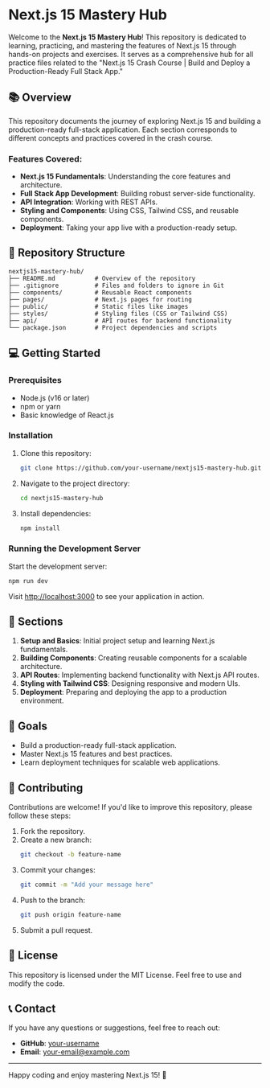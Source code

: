 # Next.js 15 Mastery Hub

Welcome to the **Next.js 15 Mastery Hub**! This repository is dedicated to learning, practicing, and mastering the features of Next.js 15 through hands-on projects and exercises. It serves as a comprehensive hub for all practice files related to the "Next.js 15 Crash Course | Build and Deploy a Production-Ready Full Stack App."

## 📚 Overview

This repository documents the journey of exploring Next.js 15 and building a production-ready full-stack application. Each section corresponds to different concepts and practices covered in the crash course.

### Features Covered:

-   **Next.js 15 Fundamentals**: Understanding the core features and architecture.
-   **Full Stack App Development**: Building robust server-side functionality.
-   **API Integration**: Working with REST APIs.
-   **Styling and Components**: Using CSS, Tailwind CSS, and reusable components.
-   **Deployment**: Taking your app live with a production-ready setup.

## 🚀 Repository Structure

```plaintext
nextjs15-mastery-hub/
├── README.md           # Overview of the repository
├── .gitignore          # Files and folders to ignore in Git
├── components/         # Reusable React components
├── pages/              # Next.js pages for routing
├── public/             # Static files like images
├── styles/             # Styling files (CSS or Tailwind CSS)
├── api/                # API routes for backend functionality
└── package.json        # Project dependencies and scripts
```

## 💻 Getting Started

### Prerequisites

-   Node.js (v16 or later)
-   npm or yarn
-   Basic knowledge of React.js

### Installation

1. Clone this repository:
    ```bash
    git clone https://github.com/your-username/nextjs15-mastery-hub.git
    ```
2. Navigate to the project directory:
    ```bash
    cd nextjs15-mastery-hub
    ```
3. Install dependencies:
    ```bash
    npm install
    ```

### Running the Development Server

Start the development server:

```bash
npm run dev
```

Visit [http://localhost:3000](http://localhost:3000) to see your application in action.

## 📁 Sections

1. **Setup and Basics**: Initial project setup and learning Next.js fundamentals.
2. **Building Components**: Creating reusable components for a scalable architecture.
3. **API Routes**: Implementing backend functionality with Next.js API routes.
4. **Styling with Tailwind CSS**: Designing responsive and modern UIs.
5. **Deployment**: Preparing and deploying the app to a production environment.

## 🌟 Goals

-   Build a production-ready full-stack application.
-   Master Next.js 15 features and best practices.
-   Learn deployment techniques for scalable web applications.

## 🤝 Contributing

Contributions are welcome! If you'd like to improve this repository, please follow these steps:

1. Fork the repository.
2. Create a new branch:
    ```bash
    git checkout -b feature-name
    ```
3. Commit your changes:
    ```bash
    git commit -m "Add your message here"
    ```
4. Push to the branch:
    ```bash
    git push origin feature-name
    ```
5. Submit a pull request.

## 📄 License

This repository is licensed under the MIT License. Feel free to use and modify the code.

## 📞 Contact

If you have any questions or suggestions, feel free to reach out:

-   **GitHub**: [your-username](https://github.com/your-username)
-   **Email**: your-email@example.com

---

Happy coding and enjoy mastering Next.js 15! 🚀
